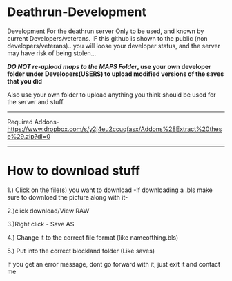 # Deathrun-Development
Development For the deathrun server
Only to be used, and known by current Developers/veterans.
IF this github is shown to the public (non developers/veterans).. you will loose your developer status, and the server may have risk of being stolen...

**_DO NOT re-upload maps to the MAPS Folder_, use your own developer folder under Developers(USERS) to upload modified versions of the saves that you did**

Also use your own folder to upload anything you think should be used for the server and stuff.

-----------------------------------------------------------------------------------------------------

Required Addons-
      https://www.dropbox.com/s/y2j4eu2ccuqfasx/Addons%28Extract%20these%29.zip?dl=0


-----------------------------------------------------------------------------------------------------
# How to download stuff
1.) Click on the file(s) you want to download
      -If downloading a .bls make sure to download the picture along with it-

2.)click download/View RAW

3.)Right click - Save AS

4.) Change it to the correct file format (like nameofthing.bls)

5.) Put into the correct blockland folder (Like saves)

If you get an error message, dont go forward with it, just exit it and contact me
